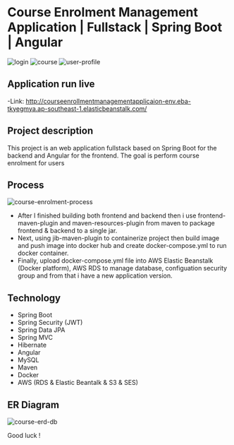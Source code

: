 # Course Enrolment Management Application | Fullstack | Spring Boot | Angular
![login](https://user-images.githubusercontent.com/86077654/151330130-fea7a85d-6c6e-440e-9037-d96d8e6f74e7.png)
![course](https://user-images.githubusercontent.com/86077654/151330133-70a1710f-ed17-4b5a-b7bb-0db2f5e7eb27.png)
![user-profile](https://user-images.githubusercontent.com/86077654/151330135-b72738f0-7961-4fc1-aefa-3a563c8d1c19.png)
## Application run live
-Link: http://courseenrollmentmanagementapplicaion-env.eba-tkyegmya.ap-southeast-1.elasticbeanstalk.com/
## Project description
This project is an web application fullstack based on Spring Boot for the backend and Angular for the frontend. The goal is perform course enrolment for users 
## Process
![course-enrolment-process](https://user-images.githubusercontent.com/86077654/151339737-e835d989-6457-483c-9c00-b44da1db0caa.png)
- After I finished building both frontend and backend then i use frontend-maven-plugin and maven-resources-plugin from maven to package frontend & backend to a single jar.
- Next, using jib-maven-plugin to containerize project then build image and push image into docker hub and create docker-compose.yml to run docker container. 
- Finally, upload docker-compose.yml file into AWS Elastic Beanstalk (Docker platform), AWS RDS to manage database, configuation security group and from that i have a new application version.

## Technology
- Spring Boot
- Spring Security (JWT)
- Spring Data JPA
- Spring MVC
- Hibernate
- Angular
- MySQL
- Maven
- Docker
- AWS (RDS & Elastic Beantalk & S3 & SES)

## ER Diagram
![course-erd-db](https://user-images.githubusercontent.com/86077654/151331653-bab70812-bf76-4826-b024-e1ca6e929907.png)

Good luck !
